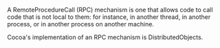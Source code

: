

A RemoteProcedureCall (RPC) mechanism is one that allows code to call code that is not local to them: for instance, in another thread, in another process, or in another process on another machine.

Cocoa's implementation of an RPC mechanism is DistributedObjects.
